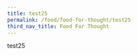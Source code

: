 ```yaml
---
title: test25
permalink: /food/food-for-thought/test25
third_nav_title: Food For Thought
---
```

test25